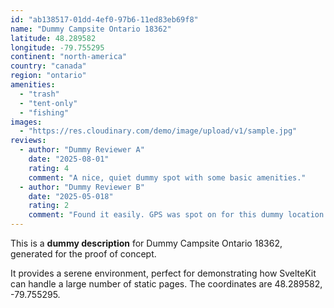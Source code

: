 ```yaml
---
id: "ab138517-01dd-4ef0-97b6-11ed83eb69f8"
name: "Dummy Campsite Ontario 18362"
latitude: 48.289582
longitude: -79.755295
continent: "north-america"
country: "canada"
region: "ontario"
amenities:
  - "trash"
  - "tent-only"
  - "fishing"
images:
  - "https://res.cloudinary.com/demo/image/upload/v1/sample.jpg"
reviews:
  - author: "Dummy Reviewer A"
    date: "2025-08-01"
    rating: 4
    comment: "A nice, quiet dummy spot with some basic amenities."
  - author: "Dummy Reviewer B"
    date: "2025-05-018"
    rating: 2
    comment: "Found it easily. GPS was spot on for this dummy location."
---
```


This is a **dummy description** for Dummy Campsite Ontario 18362, generated for the proof of concept.

It provides a serene environment, perfect for demonstrating how SvelteKit can handle a large number of static pages. The coordinates are 48.289582, -79.755295.
